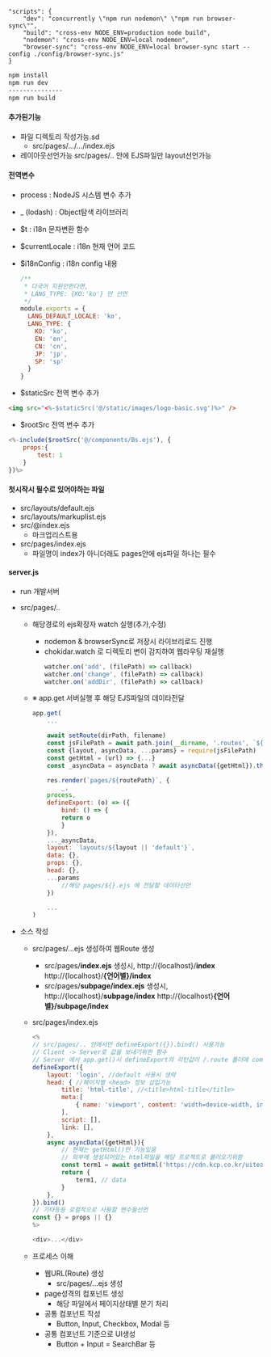 ```
"scripts": {
    "dev": "concurrently \"npm run nodemon\" \"npm run browser-sync\"",
    "build": "cross-env NODE_ENV=production node build",
    "nodemon": "cross-env NODE_ENV=local nodemon",
    "browser-sync": "cross-env NODE_ENV=local browser-sync start --config ./config/browser-sync.js"
}
```

```bash
npm install
npm run dev
---------------
npm run build
```

#### 추가된기능

- 파일 디렉토리 작성가능.sd
  - src/pages/.../.../index.ejs
- 레이아웃선언가능
  src/pages/.. 안에 EJS파일만 layout선언가능

#### 전역변수

- process : NodeJS 시스템 변수 추가
- \_ (lodash) : Object탐색 라이브러리
- $t : i18n 문자변환 함수
- $currentLocale : i18n 현재 언어 코드
- $i18nConfig : i18n config 내용

  ```javascript
  /**
   * 다국어 지원안한다면,
   * LANG_TYPE: {KO:'ko'} 만 선언
   */
  module.exports = {
    LANG_DEFAULT_LOCALE: 'ko',
    LANG_TYPE: {
      KO: 'ko',
      EN: 'en',
      CN: 'cn',
      JP: 'jp',
      SP: 'sp'
    }
  }
  ```

- $staticSrc 전역 변수 추가

```html
<img src="<%-$staticSrc('@/static/images/logo-basic.svg')%>" />
```

- $rootSrc 전역 변수 추가

```javascript
<%-include($rootSrc('@/components/Bs.ejs'), {
    props:{
        test: 1
    }
})%>
```

#### 첫시작시 필수로 있어야하는 파일

- src/layouts/default.ejs
- src/layouts/markuplist.ejs
- src/@index.ejs
  - 마크업리스트용
- src/pages/index.ejs
  - 파일명이 index가 아니더래도 pages안에 ejs파일 하나는 필수

#### server.js

- run 개발서버
- src/pages/..

  - 해당경로의 ejs확장자 watch 실행(추가,수정)
    - nodemon & browserSync로 저장시 라이브리로드 진행
    - chokidar.watch 로 디렉토리 변이 감지하여 웹라우팅 재실행
      ```javascript
      watcher.on('add', (filePath) => callback)
      watcher.on('change', (filePath) => callback)
      watcher.on('addDir', (filePath) => callback)
      ```
  - ※ app.get 서버실행 후 해당 EJS파일의 데이타전달

    ```javascript
    app.get(
        ...

        await setRoute(dirPath, filename)
        const jsFilePath = await path.join(__dirname, '.routes', `${routePath}.js`)
        const {layout, asyncData, ...params} = require(jsFilePath)
        const getHtml = (url) => {...}
        const _asyncData = asyncData ? await asyncData({getHtml}).then((params) => params) : {}

        res.render(`pages/${routePath}`, {
            _,
        process,
        defineExport: (o) => ({
            bind: () => {
            return o
            }
        }),
        ..._asyncData,
        layout: `layouts/${layout || 'default'}`,
        data: {},
        props: {},
        head: {},
        ...params
            //해당 pages/${}.ejs 에 전달할 데이타선언
        })

        ...
    )
    ```

- 소스 작성

  - src/pages/...ejs 생성하여 웹Route 생성
    - src/pages/**index.ejs** 생성시,
      http://{localhost}/**index**
      http://{localhost}/**{언어별}/index**
    - src/pages/**subpage/index.ejs** 생성시,
      http://{localhost}/**subpage/index**
      http://{localhost}**{언어별}/subpage/index**
  - src/pages/index.ejs

    ```javascript
    <%
    // src/pages/.. 안에서만 defineExport({}).bind() 사용가능
    // Client -> Server로 값을 보내기위한 함수
    // Server 에서 app.get()시 defineExport의 리턴값이 /.route 폴더에 commonJS형태로 생성
    defineExport({
        layout: 'login', //default 사용시 생략
        head: { //페이지별 <head> 정보 삽입가능
            title: 'html-title', //<title>html-title</title>
            meta:[
                { name: 'viewport', content: 'width=device-width, initial-scale=1' }
            ],
            script: [],
            link: [],
        },
        async asyncData({getHtml}){
            // 현재는 getHtml()만 기능있음
            // 외부에 생성되어있는 html파일을 해당 프로젝트로 불러오기위함
            const term1 = await getHtml('https://cdn.kcp.co.kr/uiteam/design/hj2/terms/term1.html')
            return {
                term1, // data
            }
        },
    }).bind()
    // 기타등등 로컬적으로 사용할 변수들선언
    const {} = props || {}
    %>

    <div>...</div>
    ```

  - 프로세스 이해
    - 웹URL(Route) 생성
      - src/pages/...ejs 생성
    - page성격의 컴포넌트 생성
      - 해당 파일에서 페이지상태별 분기 처리
    - 공통 컴포넌트 작성
      - Button, Input, Checkbox, Modal 등
    - 공통 컴포넌트 기준으로 UI생성
      - Button + Input = SearchBar 등

